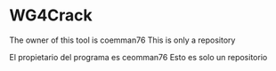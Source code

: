 # WG4Crack
The owner of this tool is coemman76
This is only a repository

El propietario del programa es ceomman76
Esto es solo un repositorio
